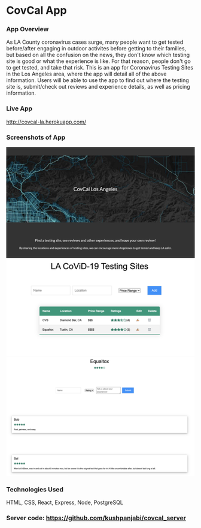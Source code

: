 # CovCal App 

### App Overview
As LA County coronavirus cases surge, many people want to get tested before/after engaging in outdoor activites before getting to their families, but based on all the confusion on the news, they don't know which testing site is good or what the experience is like. For that reason, people don't go to get tested, and take that risk.
This is an app for Coronavirus Testing Sites in the Los Angeles area, where the app will detail all of the above information. Users will be able to use the app to find out where the testing site is, submit/check out reviews and experience details, as well as pricing information.
 

### Live App
http://covcal-la.herokuapp.com/

### Screenshots of App
![Screenshot of Landing Page](./client/screenshots/ss-lp.png)
![Screenshot of App Page 1](./client/screenshots/ss-app11.png)
![Screenshot of App Page 2](./client/screenshots/ss-app22.png)


### Technologies Used
HTML, CSS, React, Express, Node, PostgreSQL

### Server code: https://github.com/kushpanjabi/covcal_server
